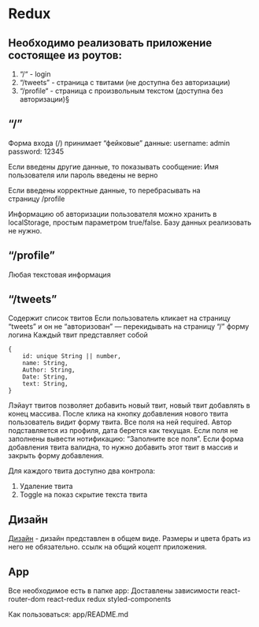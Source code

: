 # Redux
## Необходимо реализовать приложение состоящее из роутов:
1. “/“ - login
2. “/tweets” - страница с твитами (не доступна без авторизации) 
3. “/profile“ - страница с произвольным текстом (доступна без авторизации)§

## “/”
Форма входа (/) принимает “фейковые” данные:
username: admin
password: 12345

Если введены другие данные, то показывать сообщение:
Имя пользователя или пароль введены не верно

Если введены корректные данные, то перебрасывать на страницу /profile

Информацию об авторизации пользователя можно хранить в localStorage, простым параметром true/false. Базу данных реализовать не нужно.

## “/profile”
Любая текстовая информация

## “/tweets”
Содержит список твитов
Если пользователь кликает на страницу “tweets” и он не “авторизован” — перекидывать на страницу “/” форму логина
Каждый твит представляет собой
```flow
{
	id: unique String || number,
	name: String,
	Author: String,
	Date: String,
	text: String,
}
```
Лэйаут твитов позволяет добавить новый твит, новый твит добавлять в конец массива. После клика на кнопку добавления нового твита пользователь видит форму твита. Все поля на ней required. Автор подставляется из профиля, дата берется как текущая. Если поля не заполнены вывести нотификацию: “Заполните все поля”. Если форма добавления твита валидна, то нужно добавить этот твит в массив и закрыть форму добавления.

Для каждого твита доступно два контрола:
1. Удаление твита
2. Toggle на показ скрытие текста твита

## Дизайн
[Дизайн](https://docs.google.com/presentation/d/1V78Rf280Q-k3H6ttYXLAYCsxOPMkTHSy8r8UCCaj_nk/edit?usp=sharing) - дизайн представлен в общем виде. Размеры и цвета брать из него не обязательно.
ссылк на общий коцепт приложения. 
 
## App
Все необходимое есть в папке app:
Доставлены зависимости
react-router-dom
react-redux
redux
styled-components

Как пользоваться:
app/README.md
